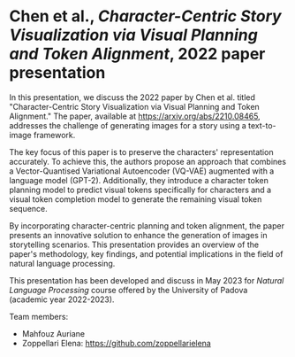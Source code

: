 # Chen et al., *Character-Centric Story Visualization via Visual Planning and Token Alignment*, 2022 paper presentation
In this presentation, we discuss the 2022 paper by Chen et al. titled "Character-Centric Story Visualization via Visual Planning and Token Alignment." 
The paper, available at https://arxiv.org/abs/2210.08465, addresses the challenge of generating images for a story using a text-to-image framework.

The key focus of this paper is to preserve the characters' representation accurately. 
To achieve this, the authors propose an approach that combines a Vector-Quantised Variational Autoencoder (VQ-VAE) augmented with a language model (GPT-2). 
Additionally, they introduce a character token planning model to predict visual tokens specifically for characters and a visual token completion model to generate the remaining visual token sequence.

By incorporating character-centric planning and token alignment, the paper presents an innovative solution to enhance the generation of images in storytelling scenarios. 
This presentation provides an overview of the paper's methodology, key findings, and potential implications in the field of natural language processing.

This presentation has been developed and discuss in May 2023 for *Natural Language Processing* course offered by the University of Padova (academic year 2022-2023).

Team members:
- Mahfouz Auriane
- Zoppellari Elena: https://github.com/zoppellarielena
